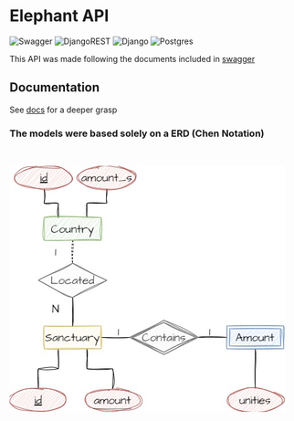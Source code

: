 # Elephant API

![Swagger](https://img.shields.io/badge/-Swagger-%23Clojure?style=for-the-badge&logo=swagger&logoColor=white)
![DjangoREST](https://img.shields.io/badge/DJANGO-REST-ff1709?style=for-the-badge&logo=django&logoColor=white&color=ff1709&labelColor=gray)
![Django](https://img.shields.io/badge/django-%23092E20.svg?style=for-the-badge&logo=django&logoColor=white)
![Postgres](https://img.shields.io/badge/postgres-%23316192.svg?style=for-the-badge&logo=postgresql&logoColor=white)

This API was made following the documents included in [swagger](https://swagger.io/)

## Documentation

See [docs](https://github.com/rafaelngoncalves5/elephant-api/tree/master/docs) for a deeper grasp

### The models were based solely on a ERD (Chen Notation)

<br/>

![ERD](https://github.com/rafaelngoncalves5/elephant-api/blob/master/docs/DER.jpg)
